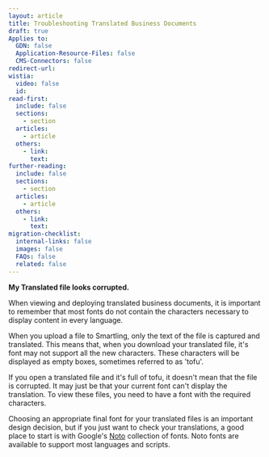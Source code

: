 ```yaml
---
layout: article
title: Troubleshooting Translated Business Documents
draft: true
Applies to:
  GDN: false
  Application-Resource-Files: false
  CMS-Connectors: false
redirect-url:
wistia:
  video: false
  id:
read-first:
  include: false
  sections:
    - section
  articles:
    - article
  others:
    - link:
      text:
further-reading:
  include: false
  sections:
    - section
  articles:
    - article
  others:
    - link:
      text:
migration-checklist:
  internal-links: false
  images: false
  FAQs: false
  related: false
---
```

**My Translated file looks corrupted.**

When viewing and deploying translated business documents, it is important to remember that most fonts do not contain the characters necessary to display content in every language.

When you upload a file to Smartling, only the text of the file is captured and translated. This means that, when you download your translated file, it's font may not support all the new characters. These characters will be displayed as empty boxes, sometimes referred to as 'tofu'.

If you open a translated file and it's full of tofu, it doesn't mean that the file is corrupted. It may just be that your current font can't display the translation. To view these files, you need to have a font with the required characters.

Choosing an appropriate final font for your translated files is an important design decision, but if you just want to check your translations, a good place to start is with Google's [Noto](http://www.google.com/get/noto/) collection of fonts. Noto fonts are available to support most languages and scripts.